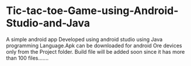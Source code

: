# Tic-tac-toe-Game-using-Android-Studio-and-Java
A simple android app Developed using android studio using Java programming Language.Apk can be downloaded for android Ore devices only from the Project folder.
Build file will be added soon since it has more than 100 files.......

